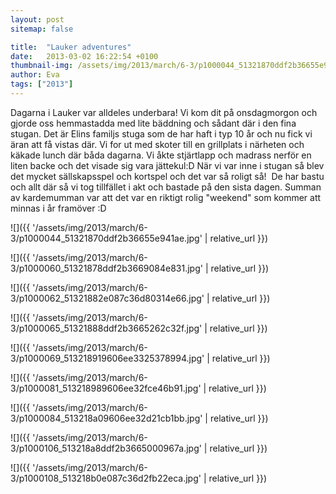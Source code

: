 ```yaml
---
layout: post
sitemap: false

title:  "Lauker adventures"
date:   2013-03-02 16:22:54 +0100
thumbnail-img: /assets/img/2013/march/6-3/p1000044_51321870ddf2b36655e941ae.jpg
author: Eva
tags: ["2013"]
---
```


Dagarna i Lauker var alldeles underbara! Vi kom dit på onsdagmorgon och gjorde oss hemmastadda med lite bäddning och sådant där i den fina stugan. Det är Elins familjs stuga som de har haft i typ 10 år och nu fick vi äran att få vistas där. Vi for ut med skoter till en grillplats i närheten och käkade lunch där båda dagarna. Vi åkte stjärtlapp och madrass nerför en liten backe och det visade sig vara jättekul:D När vi var inne i stugan så blev det mycket sällskapsspel och kortspel och det var så roligt så!  De har bastu och allt där så vi tog tillfället i akt och bastade på den sista dagen. Summan av kardemumman var att det var en riktigt rolig "weekend" som kommer att minnas i år framöver :D

![]({{ '/assets/img/2013/march/6-3/p1000044_51321870ddf2b36655e941ae.jpg'  | relative_url }})

![]({{ '/assets/img/2013/march/6-3/p1000060_51321878ddf2b3669084e831.jpg'  | relative_url }})

![]({{ '/assets/img/2013/march/6-3/p1000062_51321882e087c36d80314e66.jpg'  | relative_url }})

![]({{ '/assets/img/2013/march/6-3/p1000065_51321888ddf2b3665262c32f.jpg'  | relative_url }})

![]({{ '/assets/img/2013/march/6-3/p1000069_513218919606ee3325378994.jpg'  | relative_url }})

![]({{ '/assets/img/2013/march/6-3/p1000081_513218989606ee32fce46b91.jpg'  | relative_url }})

![]({{ '/assets/img/2013/march/6-3/p1000084_513218a09606ee32d21cb1bb.jpg'  | relative_url }})

![]({{ '/assets/img/2013/march/6-3/p1000106_513218a8ddf2b3665000967a.jpg'  | relative_url }})

![]({{ '/assets/img/2013/march/6-3/p1000108_513218b0e087c36d2fb22eca.jpg'  | relative_url }})

